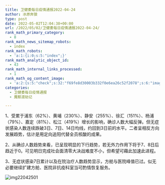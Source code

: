 ```yaml
---
title: 卫健委每日疫情通报2022-04-24
author: 冰原奔狼
type: post
date: 2022-05-02T12:04:38+00:00
url: /2022/05/02/卫健委每日疫情通报2022-04-24/
rank_math_primary_category:
  - 8
rank_math_news_sitemap_robots:
  - index
rank_math_robots:
  - 'a:1:{i:0;s:5:"index";}'
rank_math_analytic_object_id:
  - 43
rank_math_internal_links_processed:
  - 1
rank_math_og_content_image:
  - 'a:2:{s:5:"check";s:32:"f69fe8d30003b332f0e6ea26c52f2078";s:6:"images";a:0:{}}'
categories:
  - 卫健委每日疫情通报
  - 魔都渡劫记

---
```

1、受累于浦东（62%）、黄埔（230%）、静安（255%）、徐汇（151%）、杨浦（79%）、嘉定（81%）、松江（419%）增长的影响，确诊人数大幅反弹。但无症状感染人数连续跌破3日、7日、14日均线，约回到3日前的水平。二者呈相反方向发展趋势，估计是用定向追阳代替全员核酸的成果。

2、从确诊人数趋势来看，已呈现明显的下行趋势，若无外力作用下将于7、8日后趋近于0。可见明日完成社会面清零大决战难度不小，但希望可藉此加速此进程。

3、无症状感染7日累计以及在院治疗人数趋势显示，方舱与医院峰值已过。似无必要继续扩建方舱、医院非抗疫科室当可酌情恢复服务。

<img decoding="async" src="https://i0.wp.com/s2.loli.net/2022/05/02/iQXnTdW1HMkqBKU.jpg?w=640&#038;ssl=1" alt="img22042501" data-recalc-dims="1" />
